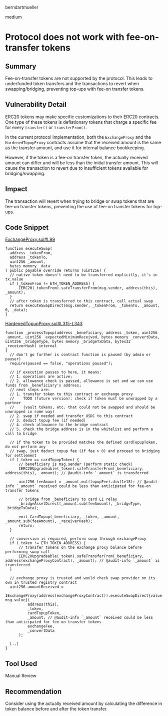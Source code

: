 berndartmueller

medium

# Protocol does not work with fee-on-transfer tokens

## Summary

Fee-on-transfer tokens are not supported by the protocol. This leads to underfunded token transfers and the transactions to revert when swapping/bridging, preventing top-ups with fee-on transfer tokens.

## Vulnerability Detail

ERC20 tokens may make specific customizations to their ERC20 contracts.
One type of these tokens is deflationary tokens that charge a specific fee for every `transfer()` or `transferFrom()`.

In the current protocol implementation, both the `ExchangeProxy` and the `HardenedTopupProxy` contracts assume that the received amount is the same as the transfer amount, and use it for internal balance bookkeeping.

However, if the token is a fee-on transfer token, the actually received amount can differ and will be less than the initial transfer amount. This will cause the transaction to revert due to insufficient tokens available for bridging/swapping.

## Impact

The transaction will revert when trying to bridge or swap tokens that are fee-on transfer tokens, preventing the use of fee-on transfer tokens for top-ups.

## Code Snippet

[ExchangeProxy.sol#L99](https://github.com/sherlock-audit/2022-10-mover/blob/main/cardtopup_contract/contracts/ExchangeProxy.sol#L99)

```solidity
function executeSwap(
  address _tokenFrom,
  address _tokenTo,
  uint256 _amount,
  bytes memory _data
) public payable override returns (uint256) {
  // native token doesn't need to be transferred explicitly, it's in tx.value
  if (_tokenFrom != ETH_TOKEN_ADDRESS) {
      IERC20(_tokenFrom).safeTransferFrom(msg.sender, address(this), _amount);
  }
  // after token is transferred to this contract, call actual swap
  return executeSwapDirect(msg.sender, _tokenFrom, _tokenTo, _amount, 0, _data);
}
```

[HardenedTopupProxy.sol#L315-L343](https://github.com/sherlock-audit/2022-10-mover/blob/main/cardtopup_contract/contracts/HardenedTopupProxy.sol#L315-L343)

```solidity
function _processTopup(address _beneficiary, address _token, uint256 _amount, uint256 _expectedMinimumReceived, bytes memory _convertData, uint256 _bridgeType, bytes memory _bridgeTxData, bytes32 _receiverHash) internal
{
  // don't go further is contract function is paused (by admin or pauser)
  require(paused == false, "operations paused");

  // if execution passes to here, it means:
  // 1. operations are active;
  // 2. allowance check is passed, allowance is set and we can use funds from _beneficiary's address;
  // next steps are:
  // 1. transfer token to this contract or exchange proxy
  //    TODO (future version): check if token must be unwrapped by a partner
  //    (vault tokens, etc. that could not be swapped and should be unwrapped in some way)
  // 2. swap if needed and transfer USDC to this contract
  // 3. deduct topup fee (if needed)
  // 4. check allowance to the bridge contract
  // 5. check the bridge address is in the whitelist and perform a call to bridge

  // if the token to be provided matches the defined cardTopupToken, do not perform any
  // swap, just deduct topup fee (if fee > 0) and proceed to bridging for settlement
  if (_token == cardTopupToken) {
      // beneficiary is msg.sender (perform static check)
      IERC20Upgradeable(_token).safeTransferFrom(_beneficiary, address(this), _amount); // @audit-info `_amount` is transferred

      uint256 feeAmount = _amount.mul(topupFee).div(1e18); // @audit-info `_amount` received could be less than anticipated for fee-on transfer tokens

      // bridge from _beneficiary to card L1 relay
      _bridgeAssetDirect(_amount.sub(feeAmount), _bridgeType, _bridgeTxData);

      emit CardTopup(_beneficiary, _token, _amount, _amount.sub(feeAmount), _receiverHash);
      return;
  }

  // conversion is required, perform swap through exchangeProxy
  if (_token != ETH_TOKEN_ADDRESS) {
      // transfer tokens on the exchange proxy balance before performing swap call
      IERC20Upgradeable(_token).safeTransferFrom(_beneficiary, address(exchangeProxyContract), _amount); // @audit-info `_amount` is transferred
  }

  // exchange proxy is trusted and would check swap provider on its own in trusted registry contract
  uint256 amountReceived =
      IExchangeProxy(address(exchangeProxyContract)).executeSwapDirect{value: msg.value}(
          address(this),
          _token,
          cardTopupToken,
          _amount, // @audit-info `_amount` received could be less than anticipated for fee-on transfer tokens
          exchangeFee,
          _convertData
      );

  [..]
}
```

## Tool Used

Manual Review

## Recommendation

Consider using the actually received amount by calculating the difference in token balance before and after the token transfer.
